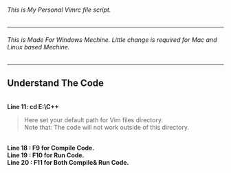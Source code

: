 ###### This is My Personal Vimrc file script.<br />
----------------------------------------
###### This is Made For Windows Mechine. Little change is required for Mac and Linux based Mechine.<br />
----------------------------------------
## Understand The Code<br />
<br />**Line 11: cd E:\C++**<br />
>Here set your default path for Vim files directory.<br />
>Note that: The code will not work outside of this directory.<br />

<br />**Line 18 : F9 for Compile Code.**
<br />**Line 19 : F10 for Run Code.**
<br />**Line 20 : F11 for Both Compile& Run Code.**
